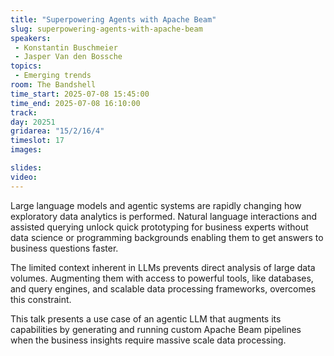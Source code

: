 ```yaml
---
title: "Superpowering Agents with Apache Beam"
slug: superpowering-agents-with-apache-beam
speakers:
 - Konstantin Buschmeier
 - Jasper Van den Bossche
topics:
 - Emerging trends
room: The Bandshell
time_start: 2025-07-08 15:45:00
time_end: 2025-07-08 16:10:00
track: 
day: 20251
gridarea: "15/2/16/4"
timeslot: 17
images: 

slides:
video:
---
```


Large language models and agentic systems are rapidly changing how exploratory data analytics is performed.
Natural language interactions and assisted querying unlock quick prototyping for business experts without data science or programming backgrounds enabling them to get answers to business questions faster.

The limited context inherent in LLMs prevents direct analysis of large data volumes.
Augmenting them with access to powerful tools, like databases, and query engines, and scalable data processing frameworks, overcomes this constraint.

This talk presents a use case of an agentic LLM that augments its capabilities by generating and running custom Apache Beam pipelines when the business insights require massive scale data processing.
